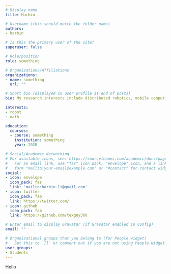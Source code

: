 ```yaml
---
# Display name
title: Harbin

# Username (this should match the folder name)
authors:
- harbin

# Is this the primary user of the site?
superuser: false

# Role/position
role: something

# Organizations/Affiliations
organizations:
- name: something
  url: ""

# Short bio (displayed in user profile at end of posts)
bio: My research interests include distributed robotics, mobile computing and programmable matter.

interests:
- robot
- math

education:
  courses:
  - course: something
    institution: something
    year: 2020

# Social/Academic Networking
# For available icons, see: https://sourcethemes.com/academic/docs/page-builder/#icons
#   For an email link, use "fas" icon pack, "envelope" icon, and a link in the
#   form "mailto:your-email@example.com" or "#contact" for contact widget.
social:
- icon: envelope
  icon_pack: fas
  link: 'mailto:harbin.li@gmail.com'
- icon: twitter
  icon_pack: fab
  link: https://twitter.com/
- icon: github
  icon_pack: fab
  link: https://github.com/texguy360

# Enter email to display Gravatar (if Gravatar enabled in Config)
email: ""

# Organizational groups that you belong to (for People widget)
#   Set this to `[]` or comment out if you are not using People widget.
user_groups:
- Students
---
```


Hello
